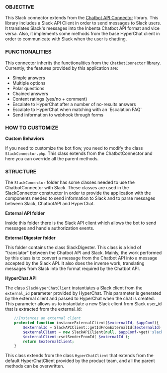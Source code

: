 ### OBJECTIVE

This Slack connector extends from the [Chatbot API Connector](https://github.com/inbenta-integrations/chatbot_api_connector) library. This library includes a Slack API Client in order to send messages to Slack users. It translates Slack's messages into the Inbenta Chatbot API format and vice versa. Also, it implements some methods from the base HyperChat client in order to communicate with Slack when the user is chatting.

### FUNCTIONALITIES
This connector inherits the functionalities from the `ChatbotConnector` library. Currently, the features provided by this application are:

* Simple answers
* Multiple options
* Polar questions
* Chained answers
* Content ratings (yes/no + comment)
* Escalate to HyperChat after a number of no-results answers
* Escalate to HyperChat when matching with an 'Escalation FAQ'
* Send information to webhook through forms

### HOW TO CUSTOMIZE

**Custom Behaviors**

If you need to customize the bot flow, you need to modify the class `SlackConnector.php`. This class extends from the ChatbotConnector and here you can override all the parent methods.


### STRUCTURE

The `SlackConnector` folder has some classes needed to use the ChatbotConnector with Slack. These classes are used in the SlackConnector constructor in order to provide the application with the components needed to send information to Slack and to parse messages between Slack, ChatbotAPI and HyperChat.

**External API folder**

Inside this folder there is the Slack API client which allows the bot to send messages and handle authorization events.


**External Digester folder**

This folder contains the class SlackDigester. This class is a kind of "translator" between the Chatbot API and Slack. Mainly, the work performed by this class is to convert a message from the Chatbot API into a message accepted by the Slack API. It also does the inverse work, translating messages from Slack into the format required by the Chatbot API.


**HyperChat API**

The class `SlackHyperChatClient` instantiates a Slack client from the `external_id` parameter provided by HyperChat. This parameter is generated by the external client and passed to HyperChat when the chat is created. This parameter allows us to instantiate a new Slack client from Slack user_id that is extracted from the external_id:
```php
    //Instances an external client
    protected function instanceExternalClient($externalId, $appConf){
        $externalId = SlackAPIClient::getIdFromExternalId($externalId);
        $externalClient = new SlackAPIClient(null, $appConf->get('slack.access_token'));
        $externalClient->setSenderFromId( $externalId );
        return $externalClient;
    }
```

This class extends from the class `HyperChatClient` that extends from the default HyperChatClient provided by the product team, and all the parent methods can be overwritten.
